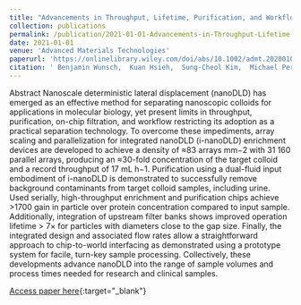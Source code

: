 ```yaml
---
title: "Advancements in Throughput, Lifetime, Purification, and Workflow for Integrated Nanoscale Deterministic Lateral Displacement"
collection: publications
permalink: /publication/2021-01-01-Advancements-in-Throughput-Lifetime-Purification-and-Workflow-for-Integrated-Nanoscale-Deterministic-Lateral-Displacement
date: 2021-01-01
venue: 'Advanced Materials Technologies'
paperurl: 'https://onlinelibrary.wiley.com/doi/abs/10.1002/admt.202001083'
citation: ' Benjamin Wunsch,  Kuan Hsieh,  Sung-Cheol Kim,  Michael Pereira,  Stanislav Lukashov,  Chris Scerbo,  John Papalia,  Elizabeth Duch,  Gustavo Stolovitzky,  Stacey Gifford,  Joshua Smith, &quot;Advancements in Throughput, Lifetime, Purification, and Workflow for Integrated Nanoscale Deterministic Lateral Displacement.&quot; Advanced Materials Technologies, 2021.'
---
```

Abstract Nanoscale deterministic lateral displacement (nanoDLD) has emerged as an effective method for separating nanoscopic colloids for applications in molecular biology, yet present limits in throughput, purification, on-chip filtration, and workflow restricting its adoption as a practical separation technology. To overcome these impediments, array scaling and parallelization for integrated nanoDLD (i-nanoDLD) enrichment devices are developed to achieve a density of ≈83 arrays mm−2 with 31 160 parallel arrays, producing an ≈30-fold concentration of the target colloid and a record throughput of 17 mL h−1. Purification using a dual-fluid input embodiment of i-nanoDLD is demonstrated to successfully remove background contaminants from target colloid samples, including urine. Used serially, high-throughput enrichment and purification chips achieve >1700 gain in particle over protein concentration compared to input sample. Additionally, integration of upstream filter banks shows improved operation lifetime > 7× for particles with diameters close to the gap size. Finally, the integrated design and associated flow rates allow a straightforward approach to chip-to-world interfacing as demonstrated using a prototype system for facile, turn-key sample processing. Collectively, these developments advance nanoDLD into the range of sample volumes and process times needed for research and clinical samples.

[Access paper here](https://onlinelibrary.wiley.com/doi/abs/10.1002/admt.202001083){:target="_blank"}

